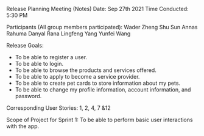 Release Planning Meeting (Notes)
Date: Sep 27th 2021
Time Conducted: 5:30 PM

Participants (All group members participated):
Wader Zheng
Shu Sun
Annas Rahuma
Danyal Rana
Lingfeng Yang
Yunfei Wang

Release Goals:
- To be able to register a user.
- To be able to login.
- To be able to browse the products and services offered.
- To be able to apply to become a service provider.
- To be able to create pet cards to store information about my pets.
- To be able to change my profile information, account information, and password.

Corresponding User Stories:
1, 2, 4, 7 &12

Scope of Project for Sprint 1:
To be able to perform basic user interactions with the app. 

